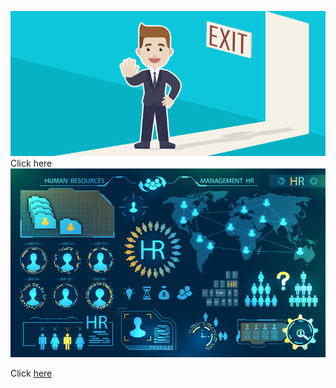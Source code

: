 ![enter image description here](https://github.com/sruthayanan/HR_Employee_Attrition/blob/main/Attrtion.png?raw=true)
Click here![enter image description here](https://github.com/sruthayanan/HR_Employee_Attrition/blob/main/hr-analytics-10.jpg?raw=true)

Click [here](https://github.com/sruthayanan/HR_Employee_Attrition/blob/main/HR_Analytics.ipynb)
